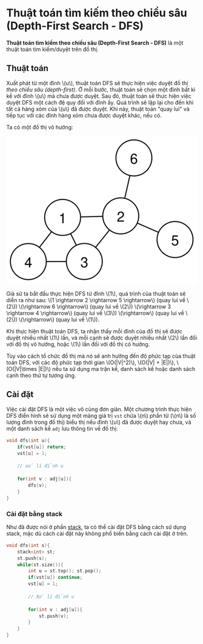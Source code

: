 # Thuật toán tìm kiếm theo chiều sâu (Depth-First Search - DFS)

**Thuật toán tìm kiếm theo chiều sâu (Depth-First Search - DFS)** là một thuật toán tìm kiếm/duyệt trên đồ thị.

## Thuật toán

Xuất phát từ một đỉnh \\(u\\), thuật toán DFS sẽ thực hiện việc duyệt đồ thị *theo chiều sâu (depth-first)*. Ở mỗi bước, thuật toán sẽ chọn một đỉnh bất kì kề với đỉnh \\(u\\) mà chưa được duyệt. Sau đó, thuật toán sẽ thực hiện việc duyệt DFS một cách đệ quy đối với đỉnh ấy. Quá trình sẽ lặp lại cho đến khi tất cả hàng xóm của \\(u\\) đã được duyệt. Khi này, thuật toán "quay lui" và tiếp tục với các đỉnh hàng xóm chưa được duyệt khác, nếu có.

Ta có một đồ thị vô hướng:

<center>
<img src="../images/simple_graph.svg" alt="Đơn đồ thị"/>
</center>

Giả sử ta bắt đầu thực hiện DFS từ đỉnh \\(1\\), quá trình của thuật toán sẽ diễn ra như sau: \\(1 \rightarrow 2 \rightarrow 5 \rightarrow\\) (quay lui về \\(2\\)) \\(\rightarrow 6 \rightarrow\\) (quay lui về \\(2\\)) \\(\rightarrow 3 \rightarrow 4 \rightarrow\\) (quay lui về \\(3\\)) \\(\rightarrow\\) (quay lui về \\(2\\)) \\(\rightarrow\\) (quay lui về \\(1\\)).

Khi thực hiện thuật toán DFS, ta nhận thấy mỗi đỉnh của đồ thị sẽ được duyệt nhiều nhất \\(1\\) lần, và mỗi cạnh sẽ được duyệt nhiều nhất \\(2\\) lần đối với đồ thị vô hướng, hoặc \\(1\\) lần đối với đồ thị có hướng. 

Tùy vào cách tổ chức đồ thị mà nó sẽ anh hưởng đến độ phức tạp của thuật toán DFS, với các độ phức tạp thời gian \\(O(|V|^2)\\), \\(O(|V| + |E|)\\), \\(O(|V|\times |E|)\\) nếu ta sử dụng ma trận kề, danh sách kề hoặc danh sách cạnh theo thứ tự tương ứng.

## Cài đặt

Việc cài đặt DFS là một việc vô cùng đơn giản. Một chương trình thực hiện DFS điển hình sẽ sử dụng một mảng giá trị `vst` chứa \\(n\\) phần tử (\\(n\\) là số lượng đỉnh trong đồ thị) biểu thị nếu đỉnh \\(u\\) đã được duyệt hay chưa, và một danh sách kề `adj` lưu thông tin về đồ thị:

```C++
void dfs(int u){
	if(vst[u]) return;
	vst[u] = 1;

	// xử lí đỉnh u
	
	for(int v : adj[u]){
        dfs(v);
    } 
}
```

### Cài đặt bằng stack

Như đã được nói ở phần [stack](../data-structures/stack.md#khử-đệ-quy-bằng-stack), ta có thể cài đặt DFS bằng cách sử dụng stack, mặc dù cách cài đặt này không phổ biến bằng cách cài đặt ở trên.

```C++
void dfs(int s){
    stack<int> st;
    st.push(s);
    while(st.size()){
        int u = st.top(); st.pop();
        if(vst[u]) continue;
        vst[u] = 1;

        // Xử lí đỉnh u

        for(int v : adj[u]){
            st.push(v);
        }
    }
}
```